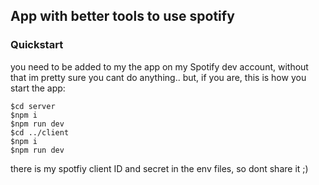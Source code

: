 ## App with better tools to use spotify

### Quickstart

you need to be added to my the app on my Spotify dev account, without that im pretty sure you cant do anything..
but, if you are, this is how you start the app:

```
$cd server
$npm i
$npm run dev
$cd ../client
$npm i
$npm run dev
```

there is my spotfiy client ID and secret in the env files, so dont share it ;)
